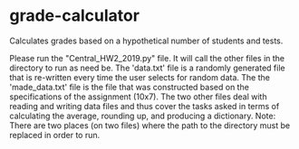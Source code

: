 # grade-calculator
Calculates grades based on a hypothetical number of students and tests.

Please run the "Central_HW2_2019.py" file. It will call the other files in the directory to run as need be. The 'data.txt' file is a randomly generated file that is re-written every time the user selects for random data. The the 'made_data.txt' file is the file that was constructed based on the specifications of the assignment (10x7). The two other files deal with reading and writing data files and thus cover the tasks asked in terms of calculating the average, rounding up, and producing a dictionary. Note: There are two places (on two files) where the path to the directory must be replaced in order to run. 
